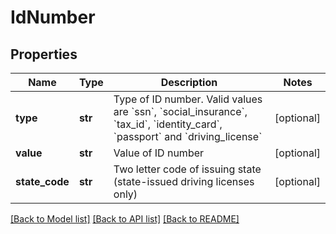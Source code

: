 # IdNumber

## Properties
Name | Type | Description | Notes
------------ | ------------- | ------------- | -------------
**type** | **str** | Type of ID number. Valid values are &#x60;ssn&#x60;, &#x60;social_insurance&#x60;, &#x60;tax_id&#x60;, &#x60;identity_card&#x60;, &#x60;passport&#x60; and &#x60;driving_license&#x60; | [optional] 
**value** | **str** | Value of ID number | [optional] 
**state_code** | **str** | Two letter code of issuing state (state-issued driving licenses only) | [optional] 

[[Back to Model list]](../README.md#documentation-for-models) [[Back to API list]](../README.md#documentation-for-api-endpoints) [[Back to README]](../README.md)


